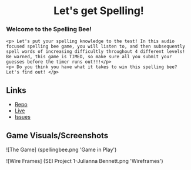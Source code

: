 <h1 align='center'>Let's get Spelling!</h1>

<p align='center'>
    <h3>Welcome to the Spelling Bee!</h3> 
    
    <p> Let's put your spelling knowledge to the test! In this audio focused spelling bee game, you will listen to, and then subsequently spell words of increasing difficultly throughout 4 different levels! Be warned, this game is TIMED, so make sure all you submit your guesses before the timer runs out!!!</p>
    <p> Do you think you have what it takes to win this spelling bee? Let's find out! </p>
    

</p>

## Links

- [Repo](https://github.com/julibennett/Project_1_SpellingBee 'Project_1_SpellingBee')
- [Live](https://julibennett.github.io/Project_1_SpellingBee/ 'Live View')
- [Issues](https://github.com/julibennett/Project_1_SpellingBee/issues 'Issues Page')

## Game Visuals/Screenshots

![The Game] (spellingbee.png 'Game in Play')

![Wire Frames] (SEI Project 1-Julianna Bennett.png 'Wireframes')



